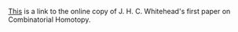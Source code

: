 [This](http://www.ams.org/journals/bull/1949-55-03/S0002-9904-1949-09175-9/S0002-9904-1949-09175-9.pdf) is a link to the online copy of J. H. C. Whitehead's first paper on Combinatorial Homotopy.